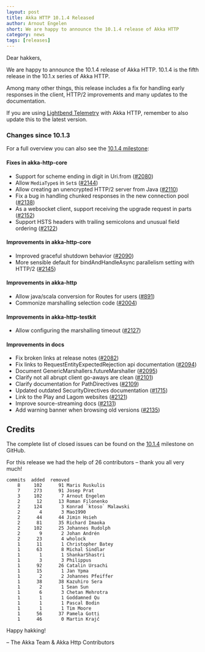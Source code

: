 ```yaml
---
layout: post
title: Akka HTTP 10.1.4 Released
author: Arnout Engelen
short: We are happy to announce the 10.1.4 release of Akka HTTP
category: news
tags: [releases]
---
```


Dear hakkers,


We are happy to announce the 10.1.4 release of Akka HTTP. 10.1.4 is the fifth release in the 10.1.x series of Akka HTTP.

Among many other things, this release includes a fix for handling early responses in the client, HTTP/2 improvements and many updates to the documentation.

If you are using [Lightbend Telemetry](https://developer.lightbend.com/docs/cinnamon/current/home.html) with Akka HTTP, remember to also update this to the latest version.

### **Changes since 10.1.3**

For a full overview you can also see the [10.1.4 milestone]( https://github.com/akka/akka-http/milestone/42?closed=1):

#### Fixes in akka-http-core

 * Support for scheme ending in digit in Uri.from ([#2080](https://github.com/akka/akka-http/issues/2080))
 * Allow `MediaType`s in `Set`s ([#2144](https://github.com/akka/akka-http/issues/2144))
 * Allow creating an unencrypted HTTP/2 server from Java ([#2110](https://github.com/akka/akka-http/issues/2110))
 * Fix a bug in handling chunked responses in the new connection pool ([#2138](https://github.com/akka/akka-http/issues/2138))
 * As a websocket client, support receiving the upgrade request in parts ([#2152](https://github.com/akka/akka-http/pull/2152))
 * Support HSTS headers with trailing semicolons and unusual field ordering ([#2122](https://github.com/akka/akka-http/issues/2122))

#### Improvements in akka-http-core

 * Improved graceful shutdown behavior ([#2090](https://github.com/akka/akka-http/issues/2090))
 * More sensible default for bindAndHandleAsync parallelism setting with HTTP/2 ([#2145](https://github.com/akka/akka-http/issues/2145))

#### Improvements in akka-http

 * Allow java/scala conversion for Routes for users ([#891](https://github.com/akka/akka-http/issues/891))
 * Commonize marshalling selection code ([#2004](https://github.com/akka/akka-http/pull/2004))

#### Improvements in akka-http-testkit

 * Allow configuring the marshalling timeout ([#2127](https://github.com/akka/akka-http/issues/2127))

#### Improvements in docs

 * Fix broken links at release notes ([#2082](https://github.com/akka/akka-http/pull/2082))
 * Fix links to RequestEntityExpectedRejection api documentation ([#2094](https://github.com/akka/akka-http/pull/2094))
 * Document GenericMarshallers.futureMarshaller ([#2095](https://github.com/akka/akka-http/pull/2095))
 * Clarify not all abrupt client go-aways are clean ([#2101](https://github.com/akka/akka-http/pull/2101))
 * Clarify documentation for PathDirectives ([#2109](https://github.com/akka/akka-http/pull/2109))
 * Updated outdated SecurityDirectives documentation ([#1715](https://github.com/akka/akka-http/issues/1715))
 * Link to the Play and Lagom websites ([#2121](https://github.com/akka/akka-http/pull/2121))
 * Improve source-streaming docs ([#2131](https://github.com/akka/akka-http/pull/2131))
 * Add warning banner when browsing old versions ([#2135](https://github.com/akka/akka-http/issues/2135))

## Credits

The complete list of closed issues can be found on the [10.1.4](https://github.com/akka/akka-http/milestone/42?closed=1) milestone on GitHub.

For this release we had the help of 26 contributors – thank you all very much!


```
commits  added  removed
    8     102      91 Maris Ruskulis
    7     273      91 Josep Prat
    3     102       7 Arnout Engelen
    2      12      13 Roman Filonenko
    2     124       3 Konrad `ktoso` Malawski
    2       4       3 Mao1990
    2      44      44 Jimin Hsieh
    2      81      35 Richard Imaoka
    2     102      25 Johannes Rudolph
    2       9       2 Johan Andrén
    2      23       4 wholock
    1      11       1 Christopher Batey
    1      63       8 Michal Sindlar
    1       1       1 ShankarShastri
    1       3       3 Philippus
    1      92      26 Catalin Ursachi
    1      15       1 Jan Ypma
    1       2       2 Johannes Pfeiffer
    1      38      38 Kazuhiro Sera
    1       2       1 Sean Sun
    1       6       3 Chetan Mehrotra
    1       1       1 Goddamned Qu
    1       1       1 Pascal Bodin
    1       1       1 Tim Moore
    1      56      37 Pamela Gotti
    1      46       0 Martin Krajč
```


Happy hakking!

– The Akka Team & Akka Http Contributors
